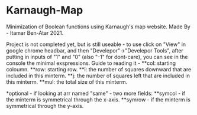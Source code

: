 # Karnaugh-Map
Minimization of Boolean functions using Karnaugh's map website.
Made By - Itamar Ben-Atar 2021.

Project is not completed yet, but is still useable - to use click on "View" in google chrome headbar, and then "Develepor"->"Develepor Tools",
after putting in inputs of "1" and "0" (also "-1" for dont-care), you can see in the console the minimal exspressions.
Guide to reading it -
**col: starting coloumn.
**row: starting row.
**i: the number of squares downward that are included in this minterm.
**j: the number of squares left that are included in this minterm.
**mul: the total size of this minterm.

*optional - if looking at arr named "same" - two more fields:
**symcol - if the minterm is symmetrical through the x-axis.
**symrow - if the minterm is symmetrical through the y-axis.

